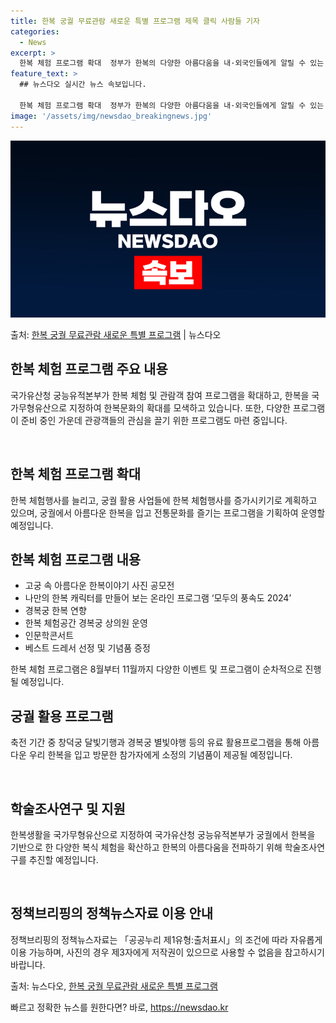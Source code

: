 ```yaml
---
title: 한복 궁궐 무료관람 새로운 특별 프로그램 제목 클릭 사람들 기자
categories:
  - News
excerpt: >
  한복 체험 프로그램 확대  정부가 한복의 다양한 아름다움을 내·외국인들에게 알릴 수 있는 한복 체험과 강연 …
feature_text: >
  ## 뉴스다오 실시간 뉴스 속보입니다.

  한복 체험 프로그램 확대  정부가 한복의 다양한 아름다움을 내·외국인들에게 알릴 수 있는 한복 체험과 강연 …
image: '/assets/img/newsdao_breakingnews.jpg'
---
```


![뉴스다오 속보](/assets/img/newsdao_breakingnews.jpg)

<p>출처: <a href="https://newsdao.kr/4275" rel="dofollow">한복 궁궐 무료관람 새로운 특별 프로그램</a> | 뉴스다오</p>

<h2 data-ke-size="size26">한복 체험 프로그램 주요 내용</h2>
국가유산청 궁능유적본부가 한복 체험 및 관람객 참여 프로그램을 확대하고, 한복을 국가무형유산으로 지정하여 한복문화의 확대를 모색하고 있습니다. 또한, 다양한 프로그램이 준비 중인 가운데 관광객들의 관심을 끌기 위한 프로그램도 마련 중입니다.

<p data-ke-size="size16">&nbsp;</p>

<h2 data-ke-size="size24">한복 체험 프로그램 확대</h2>
한복 체험행사를 늘리고, 궁궐 활용 사업들에 한복 체험행사를 증가시키기로 계획하고 있으며, 궁궐에서 아름다운 한복을 입고 전통문화를 즐기는 프로그램을 기획하여 운영할 예정입니다.

<h2 data-ke-size="size24">한복 체험 프로그램 내용</h2>
<ul>
  <li>고궁 속 아름다운 한복이야기 사진 공모전</li>
  <li>나만의 한복 캐릭터를 만들어 보는 온라인 프로그램 ‘모두의 풍속도 2024’</li>
  <li>경복궁 한복 연향</li>
  <li>한복 체험공간 경복궁 상의원 운영</li>
  <li>인문학콘서트</li>
  <li>베스트 드레서 선정 및 기념품 증정</li>
</ul>

한복 체험 프로그램은 8월부터 11월까지 다양한 이벤트 및 프로그램이 순차적으로 진행될 예정입니다.

<h2 data-ke-size="size24">궁궐 활용 프로그램</h2>
축전 기간 중 창덕궁 달빛기행과 경복궁 별빛야행 등의 유료 활용프로그램을 통해 아름다운 우리 한복을 입고 방문한 참가자에게 소정의 기념품이 제공될 예정입니다.

<p data-ke-size="size16">&nbsp;</p>

<h2 data-ke-size="size24">학술조사연구 및 지원</h2>
한복생활을 국가무형유산으로 지정하여 국가유산청 궁능유적본부가 궁궐에서 한복을 기반으로 한 다양한 복식 체험을 확산하고 한복의 아름다움을 전파하기 위해 학술조사연구를 추진할 예정입니다.

<p data-ke-size="size16">&nbsp;</p>

<h2 data-ke-size="size24">정책브리핑의 정책뉴스자료 이용 안내</h2>
정책브리핑의 정책뉴스자료는 「공공누리 제1유형:출처표시」의 조건에 따라 자유롭게 이용 가능하며, 사진의 경우 제3자에게 저작권이 있으므로 사용할 수 없음을 참고하시기 바랍니다.

출처: 뉴스다오, <a href="https://newsdao.kr/4275">한복 궁궐 무료관람 새로운 특별 프로그램</a> 

빠르고 정확한 뉴스를 원한다면? 바로, <a href="https://newsdao.kr" rel="dofollow">https://newsdao.kr</a>


